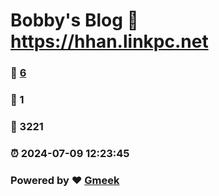 # Bobby's Blog :link: https://hhan.linkpc.net 
### :page_facing_up: [6](https://hhan.linkpc.net/tag.html) 
### :speech_balloon: 1 
### :hibiscus: 3221 
### :alarm_clock: 2024-07-09 12:23:45 
### Powered by :heart: [Gmeek](https://github.com/Meekdai/Gmeek)
